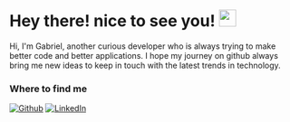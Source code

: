 

<h1>Hey there! nice to see you! <img src="https://emojis.slackmojis.com/emojis/images/1572027885/6950/blob_wave.png?1572027885" width="30"/></h1>

<p>Hi, I'm Gabriel, another curious developer who is always trying to make better code and better applications. I hope my journey on github always bring me new ideas to keep in touch with the latest trends in technology.</p>
<h3>Where to find me</h3>

<p><a href="https://github.com/gabriel-gn" target="_blank"><img alt="Github" src="https://img.shields.io/badge/GitHub-%2312100E.svg?&style=for-the-badge&logo=Github&logoColor=white" /></a> <a href="https://www.linkedin.com/in/gabriel-gn/" target="_blank"><img alt="LinkedIn" src="https://img.shields.io/badge/linkedin-%230077B5.svg?&style=for-the-badge&logo=linkedin&logoColor=white" /></a>
</p>
